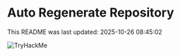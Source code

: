 # Auto Regenerate Repository

This README was last updated: 2025-10-26 08:45:02

 ![TryHackMe](https://tryhackme.com/badge/533634)